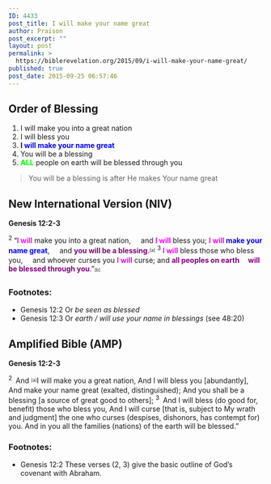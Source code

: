 ```yaml
---
ID: 4433
post_title: I will make your name great
author: Praison
post_excerpt: ""
layout: post
permalink: >
  https://biblerevelation.org/2015/09/i-will-make-your-name-great/
published: true
post_date: 2015-09-25 06:57:46
---
```

<h2>Order of Blessing</h2>
<ol>
	<li>I will make you into a great nation</li>
	<li>I will bless you</li>
	<li><span style="color: #0000ff;"><strong>I will make your name great</strong></span></li>
	<li>You will be a blessing</li>
	<li><span style="color: #00ff00;"><strong>ALL</strong></span> people on earth will be blessed through you</li>
</ol>
<blockquote>You will be a blessing is after He makes Your name great</blockquote>
<h2>New International Version (NIV)</h2>
<strong>Genesis 12:2-3</strong>
<div class="poetry top-05">
<p class="line"><span id="en-NIV-301" class="text Gen-12-2"><sup class="versenum">2 </sup>“<span style="color: #ff00ff;"><strong>I will</strong></span> make you into a great nation,</span>
<span class="indent-1"><span class="indent-1-breaks">    </span><span class="text Gen-12-2">and <span style="color: #ff00ff;"><strong>I will</strong></span> bless you;</span></span>
<span class="text Gen-12-2"><span style="color: #0000ff;"><strong><span style="color: #ff00ff;">I will</span> make your name great</strong></span>,</span>
<span class="indent-1"><span class="indent-1-breaks">    </span><span class="text Gen-12-2">and <span style="color: #800080;"><strong>you will be a blessing</strong></span>.<sup class="footnote" style="box-sizing: border-box; font-size: 0.625em; line-height: 22px; position: relative; vertical-align: top; top: 0px;" data-fn="#fen-NIV-301a" data-link="[&lt;a href=&quot;#fen-NIV-301a&quot; title=&quot;See footnote a&quot;&gt;a&lt;/a&gt;]">[a]</sup></span></span>
<span id="en-NIV-302" class="text Gen-12-3"><sup class="versenum">3 </sup><strong><span style="color: #ff00ff;">I will</span></strong> bless those who bless you,</span>
<span class="indent-1"><span class="indent-1-breaks">    </span><span class="text Gen-12-3">and whoever curses you <span style="color: #ff00ff;"><strong>I will</strong></span> curse;</span></span>
<span class="text Gen-12-3">and <span style="color: #800080;"><strong>all peoples on earth</strong></span></span>
<span class="indent-1"><span style="color: #800080;"><strong><span class="indent-1-breaks">    </span></strong></span><span class="text Gen-12-3"><span style="color: #800080;"><strong>will be blessed through you</strong></span>.”<sup class="footnote" style="box-sizing: border-box; font-size: 0.625em; line-height: 22px; position: relative; vertical-align: top; top: 0px;" data-fn="#fen-NIV-302b" data-link="[&lt;a href=&quot;#fen-NIV-302b&quot; title=&quot;See footnote b&quot;&gt;b&lt;/a&gt;]">[b]</sup></span></span></p>

</div>
<div class="footnotes">
<h3>Footnotes:</h3>
<ul type="a">
	<li id="fen-NIV-301a">Genesis 12:2 <span class="footnote-text">Or <i>be seen as blessed</i></span></li>
	<li id="fen-NIV-302b">Genesis 12:3 <span class="footnote-text">Or <i>earth / will use your name in blessings</i> (see 48:20)</span></li>
</ul>
<h2>Amplified Bible (AMP)</h2>
</div>
<strong>Genesis 12:2-3</strong>
<div class="poetry top-1">
<p class="line"><span id="en-AMP-301" class="text Gen-12-2"><sup class="versenum">2 </sup></span>
<span class="text Gen-12-2">And <sup class="footnote" style="box-sizing: border-box; font-size: 0.625em; line-height: 22px; position: relative; vertical-align: top; top: 0px;" data-fn="#fen-AMP-301a" data-link="[&lt;a href=&quot;#fen-AMP-301a&quot; title=&quot;See footnote a&quot;&gt;a&lt;/a&gt;]">[a]</sup>I will make you a great nation,</span>
<span class="text Gen-12-2">And I will bless you [abundantly],</span>
<span class="text Gen-12-2">And make your name great (exalted, distinguished);</span>
<span class="text Gen-12-2">And you shall be a blessing [a source of great good to others];</span>
<span id="en-AMP-302" class="text Gen-12-3"><sup class="versenum">3 </sup></span>
<span class="text Gen-12-3">And I will bless (do good for, benefit) those who bless you,</span>
<span class="text Gen-12-3">And I will curse [that is, subject to My wrath and judgment] the one who curses (despises, dishonors, has contempt for) you.</span>
<span class="text Gen-12-3">And in you all the families (nations) of the earth will be blessed.”</span></p>

</div>
<div class="footnotes">
<h3>Footnotes:</h3>
<ul type="a">
	<li id="fen-AMP-301a">Genesis 12:2 <span class="footnote-text">These verses (2, 3) give the basic outline of God’s covenant with Abraham.</span></li>
</ul>
</div>